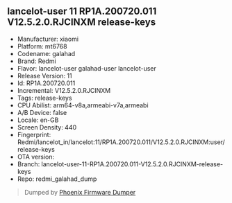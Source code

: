 ## lancelot-user 11 RP1A.200720.011 V12.5.2.0.RJCINXM release-keys
- Manufacturer: xiaomi
- Platform: mt6768
- Codename: galahad
- Brand: Redmi
- Flavor: lancelot-user
galahad-user
lancelot-user
- Release Version: 11
- Id: RP1A.200720.011
- Incremental: V12.5.2.0.RJCINXM
- Tags: release-keys
- CPU Abilist: arm64-v8a,armeabi-v7a,armeabi
- A/B Device: false
- Locale: en-GB
- Screen Density: 440
- Fingerprint: Redmi/lancelot_in/lancelot:11/RP1A.200720.011/V12.5.2.0.RJCINXM:user/release-keys
- OTA version: 
- Branch: lancelot-user-11-RP1A.200720.011-V12.5.2.0.RJCINXM-release-keys
- Repo: redmi_galahad_dump


>Dumped by [Phoenix Firmware Dumper](https://github.com/DroidDumps/phoenix_firmware_dumper)
